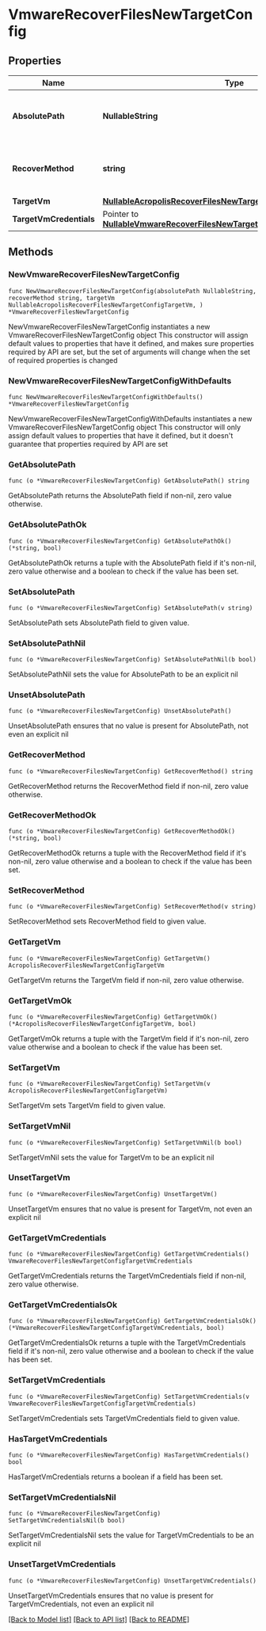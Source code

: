 # VmwareRecoverFilesNewTargetConfig

## Properties

Name | Type | Description | Notes
------------ | ------------- | ------------- | -------------
**AbsolutePath** | **NullableString** | Specifies the path location to recover files to. | 
**RecoverMethod** | **string** | Specifies the method to recover files and folders. | 
**TargetVm** | [**NullableAcropolisRecoverFilesNewTargetConfigTargetVm**](AcropolisRecoverFilesNewTargetConfigTargetVm.md) |  | 
**TargetVmCredentials** | Pointer to [**NullableVmwareRecoverFilesNewTargetConfigTargetVmCredentials**](VmwareRecoverFilesNewTargetConfigTargetVmCredentials.md) |  | [optional] 

## Methods

### NewVmwareRecoverFilesNewTargetConfig

`func NewVmwareRecoverFilesNewTargetConfig(absolutePath NullableString, recoverMethod string, targetVm NullableAcropolisRecoverFilesNewTargetConfigTargetVm, ) *VmwareRecoverFilesNewTargetConfig`

NewVmwareRecoverFilesNewTargetConfig instantiates a new VmwareRecoverFilesNewTargetConfig object
This constructor will assign default values to properties that have it defined,
and makes sure properties required by API are set, but the set of arguments
will change when the set of required properties is changed

### NewVmwareRecoverFilesNewTargetConfigWithDefaults

`func NewVmwareRecoverFilesNewTargetConfigWithDefaults() *VmwareRecoverFilesNewTargetConfig`

NewVmwareRecoverFilesNewTargetConfigWithDefaults instantiates a new VmwareRecoverFilesNewTargetConfig object
This constructor will only assign default values to properties that have it defined,
but it doesn't guarantee that properties required by API are set

### GetAbsolutePath

`func (o *VmwareRecoverFilesNewTargetConfig) GetAbsolutePath() string`

GetAbsolutePath returns the AbsolutePath field if non-nil, zero value otherwise.

### GetAbsolutePathOk

`func (o *VmwareRecoverFilesNewTargetConfig) GetAbsolutePathOk() (*string, bool)`

GetAbsolutePathOk returns a tuple with the AbsolutePath field if it's non-nil, zero value otherwise
and a boolean to check if the value has been set.

### SetAbsolutePath

`func (o *VmwareRecoverFilesNewTargetConfig) SetAbsolutePath(v string)`

SetAbsolutePath sets AbsolutePath field to given value.


### SetAbsolutePathNil

`func (o *VmwareRecoverFilesNewTargetConfig) SetAbsolutePathNil(b bool)`

 SetAbsolutePathNil sets the value for AbsolutePath to be an explicit nil

### UnsetAbsolutePath
`func (o *VmwareRecoverFilesNewTargetConfig) UnsetAbsolutePath()`

UnsetAbsolutePath ensures that no value is present for AbsolutePath, not even an explicit nil
### GetRecoverMethod

`func (o *VmwareRecoverFilesNewTargetConfig) GetRecoverMethod() string`

GetRecoverMethod returns the RecoverMethod field if non-nil, zero value otherwise.

### GetRecoverMethodOk

`func (o *VmwareRecoverFilesNewTargetConfig) GetRecoverMethodOk() (*string, bool)`

GetRecoverMethodOk returns a tuple with the RecoverMethod field if it's non-nil, zero value otherwise
and a boolean to check if the value has been set.

### SetRecoverMethod

`func (o *VmwareRecoverFilesNewTargetConfig) SetRecoverMethod(v string)`

SetRecoverMethod sets RecoverMethod field to given value.


### GetTargetVm

`func (o *VmwareRecoverFilesNewTargetConfig) GetTargetVm() AcropolisRecoverFilesNewTargetConfigTargetVm`

GetTargetVm returns the TargetVm field if non-nil, zero value otherwise.

### GetTargetVmOk

`func (o *VmwareRecoverFilesNewTargetConfig) GetTargetVmOk() (*AcropolisRecoverFilesNewTargetConfigTargetVm, bool)`

GetTargetVmOk returns a tuple with the TargetVm field if it's non-nil, zero value otherwise
and a boolean to check if the value has been set.

### SetTargetVm

`func (o *VmwareRecoverFilesNewTargetConfig) SetTargetVm(v AcropolisRecoverFilesNewTargetConfigTargetVm)`

SetTargetVm sets TargetVm field to given value.


### SetTargetVmNil

`func (o *VmwareRecoverFilesNewTargetConfig) SetTargetVmNil(b bool)`

 SetTargetVmNil sets the value for TargetVm to be an explicit nil

### UnsetTargetVm
`func (o *VmwareRecoverFilesNewTargetConfig) UnsetTargetVm()`

UnsetTargetVm ensures that no value is present for TargetVm, not even an explicit nil
### GetTargetVmCredentials

`func (o *VmwareRecoverFilesNewTargetConfig) GetTargetVmCredentials() VmwareRecoverFilesNewTargetConfigTargetVmCredentials`

GetTargetVmCredentials returns the TargetVmCredentials field if non-nil, zero value otherwise.

### GetTargetVmCredentialsOk

`func (o *VmwareRecoverFilesNewTargetConfig) GetTargetVmCredentialsOk() (*VmwareRecoverFilesNewTargetConfigTargetVmCredentials, bool)`

GetTargetVmCredentialsOk returns a tuple with the TargetVmCredentials field if it's non-nil, zero value otherwise
and a boolean to check if the value has been set.

### SetTargetVmCredentials

`func (o *VmwareRecoverFilesNewTargetConfig) SetTargetVmCredentials(v VmwareRecoverFilesNewTargetConfigTargetVmCredentials)`

SetTargetVmCredentials sets TargetVmCredentials field to given value.

### HasTargetVmCredentials

`func (o *VmwareRecoverFilesNewTargetConfig) HasTargetVmCredentials() bool`

HasTargetVmCredentials returns a boolean if a field has been set.

### SetTargetVmCredentialsNil

`func (o *VmwareRecoverFilesNewTargetConfig) SetTargetVmCredentialsNil(b bool)`

 SetTargetVmCredentialsNil sets the value for TargetVmCredentials to be an explicit nil

### UnsetTargetVmCredentials
`func (o *VmwareRecoverFilesNewTargetConfig) UnsetTargetVmCredentials()`

UnsetTargetVmCredentials ensures that no value is present for TargetVmCredentials, not even an explicit nil

[[Back to Model list]](../README.md#documentation-for-models) [[Back to API list]](../README.md#documentation-for-api-endpoints) [[Back to README]](../README.md)


